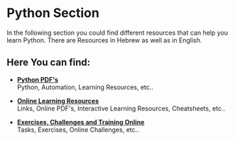 # Python Section
In the following section you could find different resources that can help you learn Python.
There are Resources in Hebrew as well as in English.

## Here You can find:
* [__Python PDF's__](./Python-PDF's/README.md)  
Python, Automation, Learning Resources, etc..

* [__Online Learning Resources__](./Online-Learning-Resources)  
Links, Online PDF's, Interactive Learning Resources, Cheatsheets, etc..

* [__Exercises, Challenges and Training Online__](./Python-Training)  
Tasks, Exercises, Online Challenges, etc..

